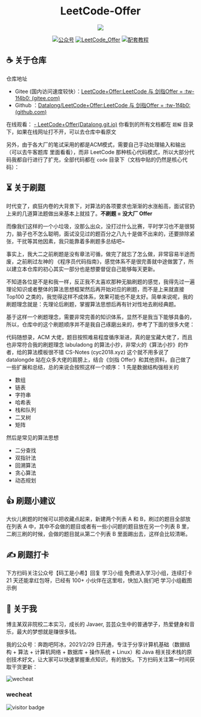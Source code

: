 <div align = "center">
    <h1>LeetCode-Offer</h1>
</div
>
<p align="center">
    <img src="https://gitee.com/veal98/images/raw/master/img/20210916170312.png" >
</p>

<div align = "center">
    <p align="center">
        <a href="#-关于我"><img src="https://img.shields.io/badge/公众号-奔跑吧阿冰-orange" alt="公众号"></a>
        <a href="#-刷题打卡"><img src="https://img.shields.io/badge/冲刺大厂-刷题打卡-brightgreen" alt="LeetCode_Offer"></a>
        <a href="https://gitee.com/Datalong/datalong-rpc-framework"><img src="https://img.shields.io/badge/备战校招-开源社区项目-blueviolet" alt="配套教程"></a>
    </p>
</div>

##  :coffee: 关于仓库
仓库地址
- Gitee (国内访问速度较快）：[LeetCode+Offer:LeetCode 与 剑指Offer =  :tw-1f4b0: (gitee.com)](http://)
- Github ：[Datalong/LeetCode+Offer:LeetCode 与 剑指Offer =  :tw-1f4b0: (github.com)](http://)

在线观看：
[- LeetCode+Offer(Datalong.git.io)](http://)
你看到的所有文档都在 `题解` 目录下，如果在线网址打不开，可以去仓库中看原文

另外，由于各大厂的笔试采用的都是ACM模式，需要自己手动处理输入和输出（可以去牛客题库 里面看看），而非 LeetCode 那种核心代码模式，所以大部分代码我都自行进行了扩充，全部代码都在 `code` 目录下（文档中贴的仍然是核心代码）：
## ⏳ 关于刷题
时代变了，疯狂内卷的大背景下，对算法的各项要求也渐渐的水涨船高，面试官扔上来的几道算法题做出来基本上就挂了。**不刷题 = 没大厂 Offer**

而像我们这样的一个小垃圾，没那么出众，没打过什么比赛，平时学习也不是很努力，脑子也不怎么聪明，面试没见过的题百分之八九十是做不出来的，还要排除紧张，干扰等其他因素，我只能靠着多刷题多总结吧~

事实上，我大二之前刷题是没有章法可循，做完了就忘了怎么做，非常容易半途而废，之前刷过左神的 《程序员代码指南》，感觉体系不是很完善就中途做罢了，所以建立本仓库的初心其实一部分也是想要督促自己能够每天更新。

不知道各位是不是和我一样，反正我不太喜欢那种无脑刷题的感觉，我得先过一遍理论知识或者整体的算法思想框架然后再开始对应的刷题，而不是上来就直接 Top100 之类的，我觉得这样不成体系，效果可能也不是太好。简单来说呢，我的刷题理念就是：先理论后刷题，掌握算法思想后再有针对性地去刷经典题。

基于这样一个刷题理念，需要非常完善的知识体系，显然不是我当下能够具备的，所以，仓库中的这个刷题顺序并不是我自己琢磨出来的，参考了下面的很多大佬：

代码随想录，ACM 大佬，题目按照难易程度循序渐进，真的是宝藏大佬了，而且也非常符合我的刷题理念
labuladong 的算法小抄，非常火的《算法小抄》的作者，给的算法模板很不错
CS-Notes (cyc2018.xyz) 这个就不用多说了 datalongde 
站在众多大佬的肩膀上，结合《剑指 Offer》和其他资料，自己做了一些扩展和总结，总的来说会按照这样一个顺序：
1 先是数据结构强相关的
- 数组
- 链表
- 字符串
- 哈希表
- 栈和队列
- 二叉树
- 矩阵

然后是常见的算法思想
- 二分查找
- 双指针法
- 回溯算法
- 贪心算法
- 动态规划

## 👍 刷题小建议

大伙儿刷题的时候可以把收藏点起来，新建两个列表 A 和 B，刷过的题目全部放在列表 A 中，其中不会做的题目或者有一些小问题的题目放在另一个列表 B 里，二刷三刷的时候，会做的题目就从第二个列表 B 里面踢出去，这样会比较清晰。
## ✍ 刷题打卡
下方扫码关注公众号【码工是小希】回复 学习小组 免费进入学习小组，连续打卡 21 天还能拿红包呀，已经有 100+ 小伙伴在这里啦，快加入我们吧
学习小组截图示例
## 🎨 关于我
博主某双非院校二本实习，成长的 Javaer, 芸芸众生中的普通学子，热爱健身和音乐，最大的梦想就是赚很多钱。



我的公众号：奔跑吧阿冰，2021/2/29 日开通，专注于分享计算机基础（数据结构 + 算法 + 计算机网络 + 数据库 + 操作系统 + Linux）和 Java 相关技术栈的原创技术好文，让大家可以快速掌握重点知识，有的放矢。下方扫码关注第一时间获取干货更新：

![wecheat](https://gitee.com/Datalong/picture/raw/master/2021-12-3/1638490093602-1.jpg)

### wecheat

![visitor badge](https://visitor-badge.glitch.me/badge?page_id=jwenjian.visitor-badge&left_color=red&right_color=green&left_text=Hello%20Visitors)


